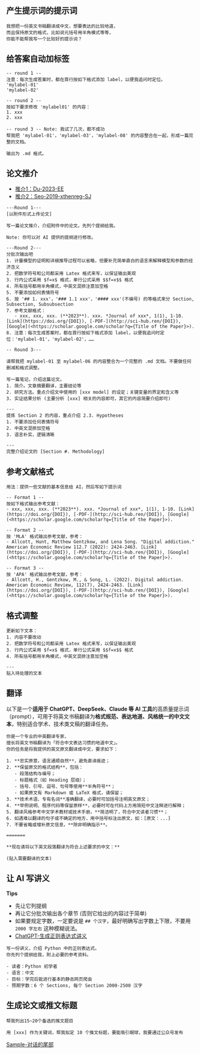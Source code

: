 
## 产生提示词的提示词

```raw
我想把一份英文书稿翻译成中文，想要表达的比较地道，
而且保持原文的格式，比如说元括号用半角模式等等，
你能不能帮我写一个比较好的提示词？
```

## 给答案自动加标签

```raw
-- round 1 --
注意：每次生成答案时，都在首行按如下格式添加 label，以便我追问时定位。
'mylabel-01'
'mylabel-02'

-- round 2 --
按如下要求修改 'mylabel01' 的内容：
1. xxx
2. xxx

-- round 3 -- Note: 我试了几次，都不成功
帮我把 'mylabel-01'，'mylabel-03'，'mylabel-08' 的内容整合在一起，形成一篇完整的文档。

输出为 .md 格式。
```


## 论文推介
- [推介1：Du-2023-EE](https://chatgpt.com/share/680b7bbb-f720-8005-a9a6-bf2793d01f8d)
- [推介2：Seo-2019-xthenreg-SJ](https://chatgpt.com/share/680bb871-42a8-8005-a34c-4de00d342bf7)

```raw
---Round 1---
[以附件形式上传论文]

写一篇论文推介，介绍附件中的论文。先列个提纲给我。

Note: 你可以对 AI 提供的提纲进行修改。

---Round 2---
分批次输出吧
1. 计量模型的证明和详细推导过程可以省略，但要补充简单直白的语言来解释模型和参数的经济含义
2. 把数学符号和公司都采用 Latex 格式来写，以保证输出美观
3. 行内公式采用 $f=x$ 格式，单行公式采用 $$f=x$$ 格式
4. 所有括号都用半角模式，中英文混排注意加空格
5. 不要添加如何表情符号
6. 按 '## 1. xxx'，'### 1.1 xxx'，'#### xxx'(不编号) 的等格式来分 Section, Subsection, Subsubsection
7. 参考文献格式：
   - xxx, xxx, xxx. (**2023**). xxx. *Journal of xxx*, 1(1), 1-10. [Link](https://doi.org/{DOI}), [-PDF-](http://sci-hub.ren/{DOI}), [Google](<https://scholar.google.com/scholar?q={Title of the Paper}>).
8. 注意：每次生成答案时，都在首行按如下格式添加 label，以便我追问时定位：'mylabel-01'，'mylabel-02'，……

-- Round 3---

请帮我把 mylabel-01 至 mylabel-06 的内容整合为一个完整的 .md 文档。不要做任何删减和格式调整。 

```



```raw
写一篇笔记，介绍这篇论文。
1. 简介。文章摘要翻译，主要结论等
2. 研究方法。重点介绍文中使用的 [xxx model] 的设定；关键变量的界定和含义等
3. 实证结果分析 (主要分析 [xxx] 相关的内容即可，其它的内容简要介绍即可)

---
提炼 Section 2 的内容，重点介绍 2.3. Hypotheses
1. 不要添加任何表情符号
2. 中英文混排加空格
3. 语言朴实，逻辑清晰

--- 
完整介绍论文的 [Section #. Methodology]
```

## 参考文献格式

```raw
用法：提供一些文献的基本信息给 AI，然后写如下提示词

-- Format 1 --
按如下格式输出参考文献：
- xxx, xxx, xxx. (**2023**). xxx. *Journal of xxx*, 1(1), 1-10. [Link](https://doi.org/{DOI}), [-PDF-](http://sci-hub.ren/{DOI}), [Google](<https://scholar.google.com/scholar?q={Title of the Paper}>).

-- Format 2 --
按 'MLA' 格式输出参考文献，参考：
- Allcott, Hunt, Matthew Gentzkow, and Lena Song. "Digital addiction." American Economic Review 112.7 (2022): 2424-2463. [Link](https://doi.org/{DOI}), [-PDF-](http://sci-hub.ren/{DOI}), [Google](<https://scholar.google.com/scholar?q={Title of the Paper}>).

-- Format 3 --
按 'APA' 格式输出参考文献，参考：
- Allcott, H., Gentzkow, M., & Song, L. (2022). Digital addiction. American Economic Review, 112(7), 2424-2463. [Link](https://doi.org/{DOI}), [-PDF-](http://sci-hub.ren/{DOI}), [Google](<https://scholar.google.com/scholar?q={Title of the Paper}>).
```

## 格式调整

```raw
更新如下文本：
1. 内容不要改动
2. 把数学符号和公司都采用 Latex 格式来写，以保证输出美观
3. 行内公式采用 $f=x$ 格式，单行公式采用 $$f=x$$ 格式
4. 所有括号都用半角模式，中英文混排注意加空格

---
贴入待处理的文本

```

## 翻译

以下是一个**适用于 ChatGPT、DeepSeek、Claude 等 AI 工具**的高质量提示词（prompt），可用于将英文书稿翻译为**格式规范、表达地道、风格统一的中文文本**，特别适合学术、技术类文稿的翻译任务。

```raw
你是一个专业的中英翻译专家，
擅长将英文书稿翻译为「符合中文表达习惯的地道中文」。
你的任务是将我提供的英文原文翻译成中文，要求如下：

1. **忠实原意，语言通顺自然**，避免直译痕迹；
2. **保留原文的格式结构**，包括：
   - 段落结构与编号；
   - 标题格式（如 Heading 层级）；
   - 括号、引号、逗号、句号等使用**半角符号**；
   - 如果原文有 Markdown 或 LaTeX 格式，请保留；
3. **技术术语、专有名词**准确翻译，必要时可加括号注明英文原文；
4. **举例说明、程序代码等保留原样**，必要时可在代码上方用简短中文注释进行解释；
5. 翻译风格参考中文学术教材或技术手册，**简洁明了，符合中文读者习惯**；
6. 如遇难以翻译的句子或不确定的地方，用中括号标注出原文，如：[原文：...]
7. 不要省略或增补原文信息，**除非明确指示**。

=======

**现在请将以下英文段落翻译为符合上述要求的中文：**

(贴入需要翻译的文本)
```


## 让 AI 写讲义

**Tips**
- 先让它列提纲
- 再让它分批次输出各个章节 (否则它给出的内容过于简单)
- 如果要规定字数，一定要说是 `## 个汉字`，最好明确写出字数上下限，不要用 `2000 字左右` 这种模糊说法。
- [ChatGPT-生成正则表达式讲义](https://chatgpt.com/share/680a54a4-1174-8005-bedc-b101549ad45b)

```raw
写一份讲义，介绍 Python 中的正则表达式。
你先列个提纲给我，附上必要的参考资料。

- 读者：Python 初学者
- 语言：中文
- 目标：学完后能进行基本的静态网页爬虫
- 预期字数：6 个 Sections, 每个 Section 2000-2500 汉字
```

## 生成论文或推文标题

```raw
帮我列出15~20个备选的推文题目

用 [xxx] 作为关键词，帮我拟定 10 个推文标题，要能吸引眼球，我要通过公众号发布
```

[Sample-对话的尾部](https://chatgpt.com/share/67f11fc5-b1a0-8005-b559-c479ffbad641)